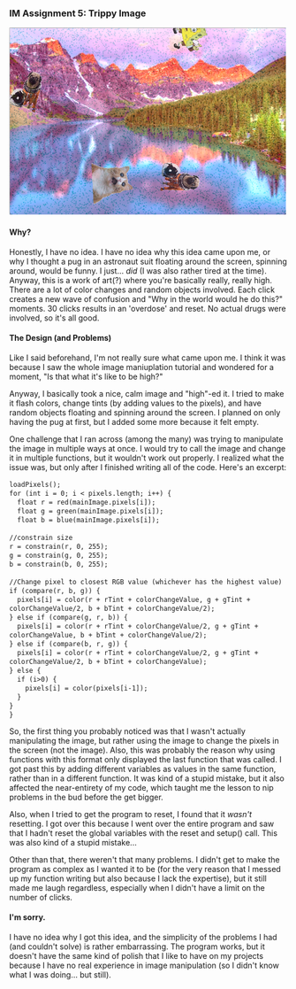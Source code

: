 ### IM Assignment 5: Trippy Image

![](IM_Assignment5_Screenshot.png)

#### Why?

Honestly, I have no idea. I have no idea why this idea came upon me, or why I thought a pug in an astronaut suit floating around the screen, spinning around, would be funny. I just... *did* (I was also rather tired at the time). Anyway, this is a work of art(?) where you're basically really, really high. There are a lot of color changes and random objects involved. Each click creates a new wave of confusion and "Why in the world would he do this?" moments. 30 clicks results in an 'overdose' and reset. No actual drugs were involved, so it's all good.

#### The Design (and Problems)

Like I said beforehand, I'm not really sure what came upon me. I think it was because I saw the whole image maniuplation tutorial and wondered for a moment, "Is that what it's like to be high?" 

Anyway, I basically took a nice, calm image and "high"-ed it. I tried to make it flash colors, change tints (by adding values to the pixels), and have random objects floating and spinning around the screen. I planned on only having the pug at first, but I added some more because it felt empty.

One challenge that I ran across (among the many) was trying to manipulate the image in multiple ways at once. I would try to call the image and change it in multiple functions, but it wouldn't work out properly. I realized what the issue was, but only after I finished writing all of the code. Here's an excerpt:

    loadPixels();
    for (int i = 0; i < pixels.length; i++) {
      float r = red(mainImage.pixels[i]);
      float g = green(mainImage.pixels[i]);
      float b = blue(mainImage.pixels[i]);

    //constrain size
    r = constrain(r, 0, 255);
    g = constrain(g, 0, 255);
    b = constrain(b, 0, 255);

    //Change pixel to closest RGB value (whichever has the highest value)
    if (compare(r, b, g)) {
      pixels[i] = color(r + rTint + colorChangeValue, g + gTint + colorChangeValue/2, b + bTint + colorChangeValue/2);
    } else if (compare(g, r, b)) {
      pixels[i] = color(r + rTint + colorChangeValue/2, g + gTint + colorChangeValue, b + bTint + colorChangeValue/2);
    } else if (compare(b, r, g)) {
      pixels[i] = color(r + rTint + colorChangeValue/2, g + gTint + colorChangeValue/2, b + bTint + colorChangeValue);
    } else {
      if (i>0) {
        pixels[i] = color(pixels[i-1]);
      }
    }
    }
 
So, the first thing you probably noticed was that I wasn't actually manipulating the image, but rather using the image to change the pixels in the screen (not the image). Also, this was probably the reason why using functions with this format only displayed the last function that was called. I got past this by adding different variables as values in the same function, rather than in a different function. It was kind of a stupid mistake, but it also affected the near-entirety of my code, which taught me the lesson to nip problems in the bud before the get bigger.

Also, when I tried to get the program to reset, I found that it *wasn't* resetting. I got over this because I went over the entire program and saw that I hadn't reset the global variables with the reset and setup() call. This was also kind of a stupid mistake...

Other than that, there weren't that many problems. I didn't get to make the program as complex as I wanted it to be (for the very reason that I messed up my function writing but also because I lack the expertise), but it still made me laugh regardless, especially when I didn't have a limit on the number of clicks.

#### I'm sorry.

I have no idea why I got this idea, and the simplicity of the problems I had (and couldn't solve) is rather embarrassing. The program works, but it doesn't have the same kind of polish that I like to have on my projects because I have no real experience in image manipulation (so I didn't know what I was doing... but still).
